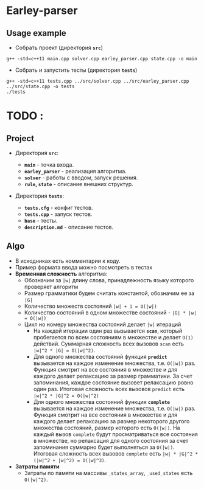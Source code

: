 # Earley-parser

## Usage example

- Собрать проект (директория **`src`**)

```
g++ -std=c++11 main.cpp solver.cpp earley_parser.cpp state.cpp -o main
```

- Собрать и запустить тесты (директория **`tests`**)

```
g++ -std=c++11 tests.cpp ../src/solver.cpp ../src/earley_parser.cpp ../src/state.cpp -o tests
./tests
```

# TODO : 

## Project

- Директория **`src`**:
  - **`main`** - точка входа.
  - **`earley_parser`** - реализация алгоритма.
  - **`solver`** - работы с вводом, запуск решения.
  - **`rule`, `state`** - описание внешних структур.

- Директория **`tests`**:
  - **`tests.cfg`** - конфиг тестов.
  - **`tests.cpp`** - запуск тестов. 
  - **`base`** - тесты.
  - **`description.md`** - описание тестов.

## Algo

- В исходниках есть комментарии к коду.
- Пример формата ввода можно посмотреть в тестах 
- **Временная сложность** алгоритма:
  - Обозначим за `|w|` длину слова, принадлежность языку которого проверяет алгоритм  
  - Размер грамматики будем считать константой, обозначим ее за `|G|`
  - Количество множеств состояний `|w| + 1 = O(|w|)`
  - Количество состояний в одном множестве состояний - `|G| * |w| = O(|w|)`
  - Цикл но номеру множества состояний делает `|w|` итераций
    - На каждой итерации один раз вызывается **`scan`**, который пробегается по всем состояниям в множестве и делает `O(1)` действий. Суммарная сложность всех вызовов `scan` есть `|w|^2 * |G| = O(|w|^2)`. 
    - Для одного множества состояний функция **`predict`** вызывается на каждое изменение множества, т.е. `O(|w|)` раз. Функция смотрит на все состояния в множестве и для каждого делает релаксацию за размер грамматики. За счет запоминания, каждое состояние вызовет релаксацию ровно один раз. Итоговая сложность всех вызовов `predict` есть `|w|^2 * |G|^2 = O(|w|^2)`
    - Для одного множества состояний функция **`complete`** вызывается на каждое изменение множества, т.е. `O(|w|)` раз. Функция смотрит на все состояния в множестве и для каждого делает релаксацию за размер некоторого другого множества состояний, размер которого есть `O(|w|)`. На каждый вызов `complete` будут просматриваться все состояния в множестве, но релаксация для одного состояния за счет запоминания суммарно будет выполняться за `O(|w|)`. Итоговая сложность всех вызовов `complete` есть `|w| * |G|^2 * (|w|^2 + |w|^2) = O(|w|^3)`.
- **Затраты памяти**
  - Затраты по памяти на массивы `_states_array`, `_used_states` есть `O(|w|^2)`.